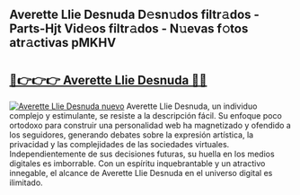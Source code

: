 ## Averette Llie Desnuda D𝚎sn𝚞dos filtr𝚊dos - Parts-Hjt Vid𝚎os filtr𝚊dos - N𝚞evas f𝚘tos atr𝚊ctivas pMKHV

# <h2><a href="http://mbden1e.tromn.icu/?c=Averette+Llie+Desnuda">🔗👉👉👉 Averette Llie Desnuda 🔗🔗</a></h2>

[![Averette Llie Desnuda nuevo](https://i.imgur.com/pEAQMta.gif)](http://mbden1e.tromn.icu/?c=Averette+Llie+Desnuda)
Averette Llie Desnuda, un individuo complejo y estimulante, se resiste a la descripción fácil. Su enfoque poco ortodoxo para construir una personalidad web ha magnetizado y ofendido a los seguidores, generando debates sobre la expresión artística, la privacidad y las complejidades de las sociedades virtuales. Independientemente de sus decisiones futuras, su huella en los medios digitales es imborrable. Con un espíritu inquebrantable y un atractivo innegable, el alcance de Averette Llie Desnuda en el universo digital es ilimitado.
